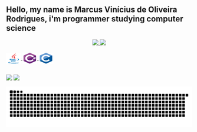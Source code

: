 ## Hello, my name is Marcus Vinícius de Oliveira Rodrigues, i'm programmer studying computer science

<div align="center">
  <a href="https://github.com/JovemHacker">
  <img height="130em" src="https://github-readme-stats.vercel.app/api?username=JovemHacker&show_icons=true&theme=dark&include_all_commits=true&count_private=true"/>
  <img height="130em" src="https://github-readme-stats.vercel.app/api/top-langs/?username=JovemHacker&layout=compact&langs_count=7&theme=dark"/>
</div>
<div style="display: inline_block"><br>
  <img align="center" alt="JH-Python" height="30" width="40" src="https://raw.githubusercontent.com/devicons/devicon/master/icons/java/java-original.svg">
  <img align="center" alt="JH-Csharp" height="30" width="40" src="https://raw.githubusercontent.com/devicons/devicon/master/icons/csharp/csharp-original.svg">
  <img align="center" alt="JH-Csharp" height="30" width="40" src="https://raw.githubusercontent.com/devicons/devicon/master/icons/c/c-original.svg">
</div>
 
 ##
 
 
<div> 
 <a href="https://twitter.com/MarcusV37489316" target="_blank"><img src="https://img.shields.io/badge/Twitter-1DA1F2?style=for-the-badge&logo=twitter&logoColor=white" target="_blank"></a> 
 <a href="https://www.linkedin.com/in/marcus-vinicius-264205142/" target="_blank"><img src="https://img.shields.io/badge/LinkedIn-0077B5?style=for-the-badge&logo=linkedin&logoColor=white" target="_blank"></a> 
  
  ![Snake animation](https://github.com/JovemHacker/JovemHacker/blob/output/github-contribution-grid-snake.svg)
 </div> 
 

 
